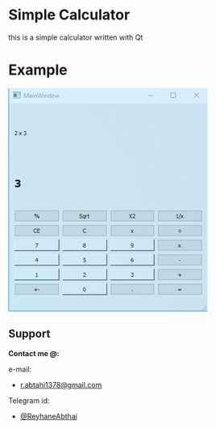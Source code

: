# Simple Calculator  
this is a simple calculator written with Qt  

# Example
![see example picture here](example.jpg)

## Support

**Contact me @:**

e-mail:

* r.abtahi1378@gmail.com

Telegram id:

* [@ReyhaneAbthai](https://t.me/ReyhaneAbtahi)


